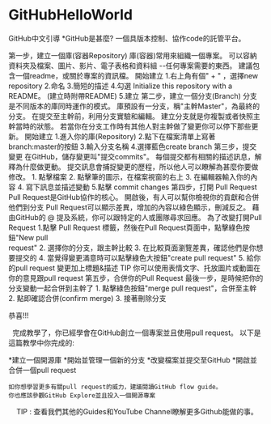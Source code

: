 # GitHubHelloWorld
GitHub中文引導
*GitHub是甚麼?
    一個具版本控制、協作code的託管平台。

第一步，建立一個庫(容器Repository)
    庫(容器)常用來組織一個專案。
    可以容納資料夾及檔案、圖片、影片、電子表格和資料組
    --任何專案需要的東西。
    建議包含一個readme，或關於專案的資訊檔。
    開始建立
    1.右上角有個" + " ，選擇new repository
    2.命名
    3.簡短的描述
    4.勾選 Initialize this repository with a README。
                 (建立時附帶README)
    5.建立
第二步，建立一個分支(Branch)
    分支是不同版本的庫同時運作的模式。
    庫預設有一分支，稱"主幹Master"，為最終的分支。
    在提交至主幹前，利用分支實驗和編輯。
     建立分支就是你複製或者快照主幹當時的狀態。
     若當你在分支工作時有其他人對主幹做了變更你可以停下那些更新。
     開始建立
     1.進入你的庫(Repository)
     2.點下在檔案清單上寫著branch:master的按鈕
     3.輸入分支名稱
     4.選擇藍色create branch
第三步，提交變更
     在GitHub，儲存變更叫"提交commits"。
     每個提交都有相關的描述訊息，解釋為什麼做更動。
     提交訊息會捕捉變更的歷程，所以他人可以瞭解為甚麼你要做修改。
     1.  點擊檔案
     2. 點擊筆的圖示，在檔案視窗的右上
     3. 在編輯器輸入你的內容
     4. 寫下訊息並描述變動
     5.點擊 commit changes 
第四步，打開 Pull Request
     Pull Request是GitHub協作的核心。
     開啟後，有人可以幫你檢視你的貢獻和合併他們到分支
     Pull Request可以顯示差異，增加的內容以綠色顯示，刪減反之。
     藉由GitHub的 @ 提及系統，你可以跟特定的人或團隊尋求回應。
     為了改變打開Pull Request
     1.點擊 Pull Request 標籤，然後在Pull Request頁面中，點擊綠色按鈕"New pull       
        request"
     2. 選擇你的分支，跟主幹比較 
     3. 在比較頁面瀏覽差異，確認他們是你想要提交的
     4. 當覺得變更滿意時可以點擊綠色大按鈕"create pull request"
     5. 給你的pull request 變更加上標題&描述
     TIP 你可以使用表情文字、托放圖片或動圖在你的意見跟pull request
第五步，合併你的Pull Request
     最後一步，是時候把你的分支變動一起合併到主幹了
     1. 點擊綠色按鈕"merge pull request"，合併至主幹
     2. 點即確認合併(confirm merge)
     3. 接著刪除分支

恭喜!!!

   完成教學了，你已經學會在GitHub創立一個專案並且使用pull request。
   以下是這篇教學中你完成的:
    
   *建立一個開源庫
   *開始並管理一個新的分支
   *改變檔案並提交至GitHub
   *開啟並合併一個pull request
     
    如你想學習更多有關pull request的威力，建議閱讀GitHub flow guide。
    你也應該參觀GitHub Explore並且投入一個開源專案
   
    TIP : 查看我們其他的Guides和YouTube Channel瞭解更多Github能做的事。
